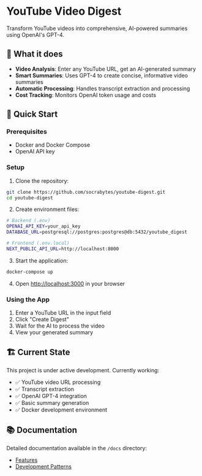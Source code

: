 # YouTube Video Digest

Transform YouTube videos into comprehensive, AI-powered summaries using OpenAI's GPT-4.

## 🎥 What it does

- **Video Analysis**: Enter any YouTube URL, get an AI-generated summary
- **Smart Summaries**: Uses GPT-4 to create concise, informative video summaries
- **Automatic Processing**: Handles transcript extraction and processing
- **Cost Tracking**: Monitors OpenAI token usage and costs

## 🚀 Quick Start

### Prerequisites

- Docker and Docker Compose
- OpenAI API key

### Setup

1. Clone the repository:
```bash
git clone https://github.com/socrabytes/youtube-digest.git
cd youtube-digest
```

2. Create environment files:

```bash
# Backend (.env)
OPENAI_API_KEY=your_api_key
DATABASE_URL=postgresql://postgres:postgres@db:5432/youtube_digest

# Frontend (.env.local)
NEXT_PUBLIC_API_URL=http://localhost:8000
```

3. Start the application:
```bash
docker-compose up
```

4. Open [http://localhost:3000](http://localhost:3000) in your browser

### Using the App

1. Enter a YouTube URL in the input field
2. Click "Create Digest"
3. Wait for the AI to process the video
4. View your generated summary

## 🏗️ Current State

This project is under active development. Currently working:
- ✅ YouTube video URL processing
- ✅ Transcript extraction
- ✅ OpenAI GPT-4 integration
- ✅ Basic summary generation
- ✅ Docker development environment

## 📚 Documentation

Detailed documentation available in the `/docs` directory:
- [Features](./docs/features/ai-video-summarization.md)
- [Development Patterns](./docs/patterns/)
